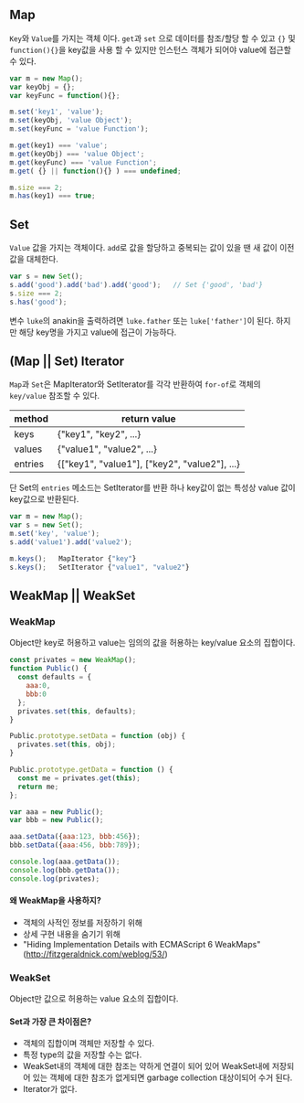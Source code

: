 ## Map

`Key`와 `Value`를 가지는 객체 이다. `get`과 `set` 으로 데이터를 참조/할당 할 수 있고 `{}` 및 `function(){}`을 key값을 사용 할 수 있지만 인스턴스 객체가 되어야 value에 접근할 수 있다.

```javascript
var m = new Map();
var keyObj = {};
var keyFunc = function(){};

m.set('key1', 'value');
m.set(keyObj, 'value Object');
m.set(keyFunc = 'value Function');

m.get(key1) === 'value';
m.get(keyObj) === 'value Object';
m.get(keyFunc) === 'value Function';
m.get( {} || function(){} ) === undefined;

m.size === 2;
m.has(key1) === true;
```


## Set

`Value` 값을 가지는 객체이다. `add`로 값을 할당하고 중복되는 값이 있을 땐 새 값이 이전 값을 대체한다.

```javascript
var s = new Set();
s.add('good').add('bad').add('good');   // Set {'good', 'bad'}
s.size === 2;
s.has('good');
```
변수 `luke`의 anakin을 출력하려면 `luke.father` 또는 `luke['father']`이 된다. 하지만 해당 key명을 가지고 value에 접근이 가능하다.


## (Map || Set) Iterator

`Map`과 `Set`은 MapIterator와 SetIterator를 각각 반환하여 `for-of`로 객체의 `key/value` 참조할 수 있다.

|  method  |         return value        |
|----------|-----------------------------|
|   keys   | {"key1", "key2", ...} |
|  values  | {"value1", "value2", ...} |
|  entries | {["key1", "value1"], ["key2", "value2"], ...} |
단 Set의 `entries` 메소드는 SetIterator를 반환 하나 key값이 없는 특성상 value 값이 key값으로 반환된다.

```javascript
var m = new Map();
var s = new Set();
m.set('key', 'value');
s.add('value1').add('value2');

m.keys();   MapIterator {"key"}
s.keys();   SetIterator {"value1", "value2"}
```


## WeakMap || WeakSet

### WeakMap

Object만 key로 허용하고 value는 임의의 값을 허용하는 key/value 요소의 집합이다.

```javascript
const privates = new WeakMap();
function Public() {
  const defaults = {
    aaa:0,
    bbb:0
  };
  privates.set(this, defaults);
}

Public.prototype.setData = function (obj) {
  privates.set(this, obj);
}

Public.prototype.getData = function () {
  const me = privates.get(this);
  return me;
};

var aaa = new Public();
var bbb = new Public();

aaa.setData({aaa:123, bbb:456});
bbb.setData({aaa:456, bbb:789});

console.log(aaa.getData());
console.log(bbb.getData());
console.log(privates);
```

#### 왜 WeakMap을 사용하지? 

- 객체의 사적인 정보를 저장하기 위해
- 상세 구현 내용을 숨기기 위해 
- "Hiding Implementation Details with ECMAScript 6 WeakMaps"(http://fitzgeraldnick.com/weblog/53/)


### WeakSet

Object만 값으로 허용하는 value 요소의 집합이다.

#### Set과 가장 큰 차이점은?
- 객체의 집합이며 객체만 저장할 수 있다. 
- 특정 type의 값을 저장할 수는 없다.
- WeakSet내의 객체에 대한 참조는 약하게 연결이 되어 있어 WeakSet내에 저장되어 있는 객체에 대한 참조가 없게되면 garbage collection 대상이되어 수거 된다.
- Iterator가 없다.
